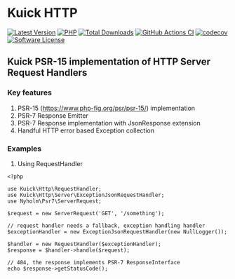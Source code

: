 # Kuick HTTP
[![Latest Version](https://img.shields.io/github/release/milejko/kuick-http.svg?cacheSeconds=3600)](https://github.com/milejko/kuick-http/releases)
[![PHP](https://img.shields.io/badge/PHP-8.2%20|%208.3%20|%208.4-blue?logo=php&cacheSeconds=3600)](https://www.php.net)
[![Total Downloads](https://img.shields.io/packagist/dt/kuick/http.svg?cacheSeconds=3600)](https://packagist.org/packages/kuick/http)
[![GitHub Actions CI](https://github.com/milejko/kuick-http/actions/workflows/ci.yml/badge.svg)](https://github.com/milejko/kuick-http/actions/workflows/ci.yml)
[![codecov](https://codecov.io/gh/milejko/kuick-http/graph/badge.svg?token=M3FW3XYJ5J)](https://codecov.io/gh/milejko/kuick-http)
[![Software License](https://img.shields.io/badge/license-MIT-brightgreen.svg?cacheSeconds=14400)](LICENSE)

## Kuick PSR-15 implementation of HTTP Server Request Handlers

### Key features
1. PSR-15 (https://www.php-fig.org/psr/psr-15/) implementation
2. PSR-7 Response Emitter
3. PSR-7 Response implementation with JsonResponse extension
4. Handful HTTP error based Exception collection

### Examples
1. Using RequestHandler
```
<?php

use Kuick\Http\RequestHandler;
use Kuick\Http\Server\ExceptionJsonRequestHandler;
use Nyholm\Psr7\ServerRequest;

$request = new ServerRequest('GET', '/something');

// request handler needs a fallback, exception handling handler
$exceptionHandler = new ExceptionJsonRequestHandler(new NullLogger());

$handler = new RequestHandler($exceptionHandler);
$response = $handler->handle($request);

// 404, the response implements PSR-7 ResponseInterface
echo $response->getStatusCode();

```